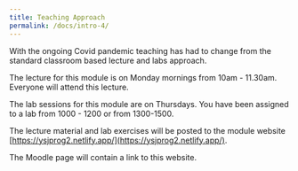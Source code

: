 ```yaml
---
title: Teaching Approach
permalink: /docs/intro-4/
---
```


With the ongoing Covid pandemic teaching has had to change from the standard classroom based lecture and labs approach. 

The lecture for this module is on Monday mornings from 10am - 11.30am. Everyone will attend this lecture.

The lab sessions for this module are on Thursdays. You have been assigned to a lab from 1000 - 1200 or from 1300-1500.

The lecture material and lab exercises will be posted to the module website [https://ysjprog2.netlify.app/](https://ysjprog2.netlify.app/). 

The Moodle page will contain a link to this website. 


